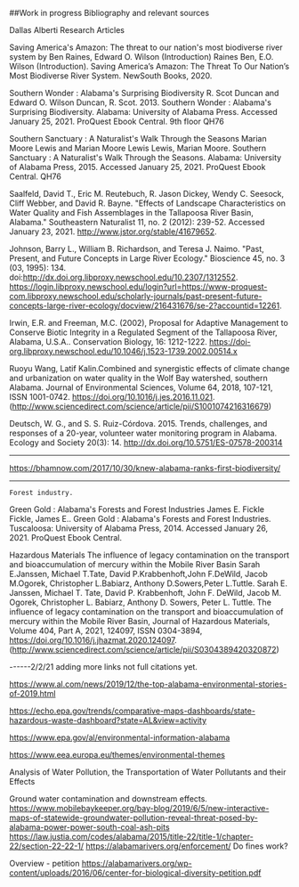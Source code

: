 ##Work in progress Bibliography and relevant sources

Dallas Alberti
Research Articles 

Saving America's Amazon: The threat to our nation's most biodiverse river system
by Ben Raines, Edward O. Wilson (Introduction)
Raines Ben, E.O. Wilson (Introduction). Saving America’s Amazon: The Threat To Our Nation’s Most Biodiverse River System. NewSouth Books, 2020. 

Southern Wonder : Alabama's Surprising Biodiversity
R. Scot Duncan and Edward O. Wilson
Duncan, R. Scot. 2013. Southern Wonder : Alabama's Surprising Biodiversity. Alabama: University of Alabama Press. Accessed January 25, 2021. ProQuest Ebook Central.
9th floor QH76

Southern Sanctuary : A Naturalist's Walk Through the Seasons
Marian Moore Lewis and Marian Moore Lewis
Lewis, Marian Moore. Southern Sanctuary : A Naturalist's Walk Through the Seasons. Alabama: University of Alabama Press, 2015. Accessed January 25, 2021. ProQuest Ebook Central.
QH76


Saalfeld, David T., Eric M. Reutebuch, R. Jason Dickey, Wendy C. Seesock, Cliff Webber, and David R. Bayne. "Effects of Landscape Characteristics on Water Quality and Fish Assemblages in the Tallapoosa River Basin, Alabama." Southeastern Naturalist 11, no. 2 (2012): 239-52. Accessed January 23, 2021. http://www.jstor.org/stable/41679652.

Johnson, Barry L., William B. Richardson, and Teresa J. Naimo. "Past, Present, and Future Concepts in Large River Ecology." Bioscience 45, no. 3 (03, 1995): 134. doi:http://dx.doi.org.libproxy.newschool.edu/10.2307/1312552. https://login.libproxy.newschool.edu/login?url=https://www-proquest-com.libproxy.newschool.edu/scholarly-journals/past-present-future-concepts-large-river-ecology/docview/216431676/se-2?accountid=12261.

Irwin, E.R. and Freeman, M.C. (2002), Proposal for Adaptive Management to Conserve Biotic Integrity in a Regulated Segment of the Tallapoosa River, Alabama, U.S.A.. Conservation Biology, 16: 1212-1222. https://doi-org.libproxy.newschool.edu/10.1046/j.1523-1739.2002.00514.x

Ruoyu Wang, Latif Kalin.Combined and synergistic effects of climate change and urbanization on water quality in the Wolf Bay watershed, southern Alabama. Journal of Environmental Sciences, Volume 64, 2018, 107-121, ISSN 1001-0742. https://doi.org/10.1016/j.jes.2016.11.021. (http://www.sciencedirect.com/science/article/pii/S1001074216316679)

Deutsch, W. G., and S. S. Ruiz-Córdova. 2015. Trends, challenges, and responses of a 20-year, volunteer water monitoring program in Alabama. Ecology and Society 20(3): 14.
http://dx.doi.org/10.5751/ES-07578-200314





----

https://bhamnow.com/2017/10/30/knew-alabama-ranks-first-biodiversity/


---- 
	Forest industry. 
Green Gold : Alabama's Forests and Forest Industries
James E. Fickle
Fickle, James E.. Green Gold : Alabama's Forests and Forest Industries. Tuscaloosa: University of Alabama Press, 2014. Accessed January 26, 2021. ProQuest Ebook Central.

Hazardous Materials 
The influence of legacy contamination on the transport and bioaccumulation of mercury within the Mobile River Basin
Sarah E.Janssen, Michael T.Tate, David P.Krabbenhoft,John F.DeWild, Jacob M.Ogorek, Christopher L.Babiarz, Anthony D.Sowers,Peter L.Tuttle. 
Sarah E. Janssen, Michael T. Tate, David P. Krabbenhoft, John F. DeWild, Jacob M. Ogorek, Christopher L. Babiarz, Anthony D. Sowers, Peter L. Tuttle. The influence of legacy contamination on the transport and bioaccumulation of mercury within the Mobile River Basin, Journal of Hazardous Materials, Volume 404, Part A, 2021, 124097, ISSN 0304-3894, https://doi.org/10.1016/j.jhazmat.2020.124097. (http://www.sciencedirect.com/science/article/pii/S0304389420320872)



------2/2/21 adding more links not full citations yet. 

https://www.al.com/news/2019/12/the-top-alabama-environmental-stories-of-2019.html
 
https://echo.epa.gov/trends/comparative-maps-dashboards/state-hazardous-waste-dashboard?state=AL&view=activity
 
https://www.epa.gov/al/environmental-information-alabama
 
 
https://www.eea.europa.eu/themes/environmental-themes
 
Analysis of Water Pollution, the Transportation of Water Pollutants and their Effects 
 
Ground water contamination and downstream effects. 
https://www.mobilebaykeeper.org/bay-blog/2019/6/5/new-interactive-maps-of-statewide-groundwater-pollution-reveal-threat-posed-by-alabama-power-power-south-coal-ash-pits
https://law.justia.com/codes/alabama/2015/title-22/title-1/chapter-22/section-22-22-1/
https://alabamarivers.org/enforcement/
Do fines work?
 
Overview - petition
 https://alabamarivers.org/wp-content/uploads/2016/06/center-for-biological-diversity-petition.pdf

